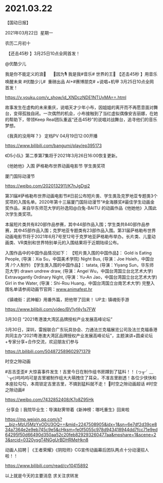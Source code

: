 ﻿#  2021.03.22
【国动日报】

2021年03月22日  星期一


农历二月初十


 【还击45秒 】3月25日10点全网首发！

@优酷少儿

我是你不能定义的浪🌊
     🎵因为🎙
我是我#音乐# 世界的王👑
【还击45秒 】用音乐唤醒未来
#优酷少儿#  重磅出品
AI+#赛博朋克# +说唱+机甲
3月25日10点全网首发！

https://v.youku.com/v_show/id_XNDczNDE1NTUyMA==.html

故事发生在虚构的未来重庆，说唱天才少年小布，因姐姐的离开而不再愿意面对舞台，变得孤独自闭。一次偶然的机会，小布接触到了当红虚拟偶像安吉丽娜，在她的帮助下，带领Keep Real团队重返“还击45秒”的说唱对战舞台，追寻他们的音乐梦想。










《我真的没用咩？》 定档PV 04月19日12:00开播

https://www.bilibili.com/bangumi/play/ep395173







《D5小队》第二季第7集将于2021年3月26日16:00恢复更新。

《他她他》入围 萨格勒布世界动画电影节 学生类奖项


厦门国际动漫节

https://weibo.com/2020132911/K7nJgDgj2


第31届#萨格勒布世界动画电影节#日前公布短片类、学生类及克罗地亚专题类3个奖项的入围名单。2020年第十三届厦门国际动漫节“#金海豚奖#最佳学生动画金奖作品，来自华东师范大学的孙逸阳@白兔-BAITU 的动画作品《他她他》入围此次学生类奖项。

本届短片类共有820部作品参赛，其中44部作品入围；学生类共840部作品参赛，其中45部作品入围；克罗地亚专题类有23部作品入围。第31届萨格勒布世界动画电影节将于2021年6月7号至12号于克罗地亚萨格勒布举办。长片类、儿童动画类、VR类别和世界特别单元的入围结果将于近期陆续公布。

入围作品中的中国作品情况如下：
【短片类入围的中国作品】：
Gold is Eating People, (导演：Xia Su，中国美术学院)
Night Bus, (导演：Joe Hsieh，中国台湾 /个人制作)
【学生类入围的中国作品】：
tatata, (导演：Yiyang Sun，华东师范大学)
drawn undrew draw, (导演：Angel Wu，中国台湾国立台北艺术大学)
Extravagantly Ordinary Night, (导演：Yu-An Jao，中国台湾国立台北艺术大学)
Girl in the Water, (导演：Shi-Rou Huang，中国台湾国立台南艺术大学)
完整入围名单请参阅动画节官网：www.animafest.hr

《镇魂街：武神躯》用番外篇，把他带了回来！ UP主: 镇魂街手游

https://www.bilibili.com/video/BV1yf4y1s7FW

3月30日 “2021粤港澳大湾区品牌授权产业发展高峰论坛”

3月30日，深圳，雷报联合广东玩具协会、力通法兰克福展览公司及法兰克福香港共同主办“2021粤港澳大湾区品牌授权产业发展高峰论坛”，主题演讲+圆桌论坛+专家分享+合作交流，欢迎朋友们参与

https://t.bilibili.com/504872589602971379




时空之隙动画                    


#吉吉歪歪#
大惊喜事件发生！吉里今日在制作组书房蹲到了猛料！！
(っ╥╯﹏╰╥c)呜呜呜可是吉里被制作组大大萌拽住了耳朵，不准吉里剧透！各位少侠快和本座拉勾勾，本周锁定吉里吉里，不搞到猛料就不走！
时空之隙动画超话 #时空之隙动画#                                            

https://weibo.com/7432852408/K7o8Z95Hk

 分享会丨我院毕业生：导演赵霁带着《新神榜：哪吒重生》回来啦

https://mp.weixin.qq.com/s?__biz=MzU5MzYxODU3OQ==&mid=2247508905&idx=1&sn=6e7df2d39ce834a7364e2e9eb745c9e5&cHksm=fe0f5055c978d943418944dd7fcc71e9ed64295f50d66490d350aa52c20feb829293260477aa&mpshare=1&scene=23&srcid=0320ysgT4NGgUrBDHRMeHkn8

动画人招聘 | 《王者荣耀》《阴阳师》CG宣传动画幕后团队两点十分动漫招人啦！！

https://www.bilibili.com/read/cv10415892

以上就是今天的主要消息
求关注求转发
















